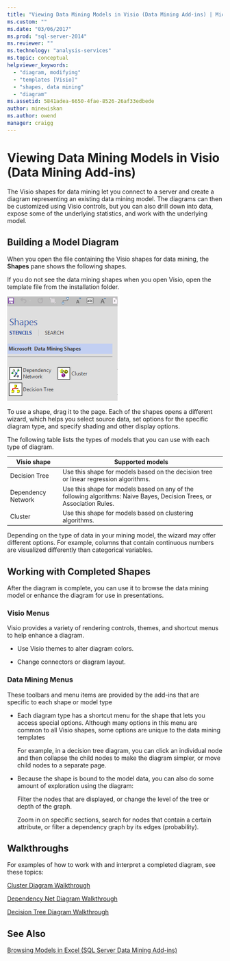 ```yaml
---
title: "Viewing Data Mining Models in Visio (Data Mining Add-ins) | Microsoft Docs"
ms.custom: ""
ms.date: "03/06/2017"
ms.prod: "sql-server-2014"
ms.reviewer: ""
ms.technology: "analysis-services"
ms.topic: conceptual
helpviewer_keywords: 
  - "diagram, modifying"
  - "templates [Visio]"
  - "shapes, data mining"
  - "diagram"
ms.assetid: 5841adea-6650-4fae-8526-26af33edbede
author: minewiskan
ms.author: owend
manager: craigg
---
```

# Viewing Data Mining Models in Visio (Data Mining Add-ins)
  The Visio shapes for data mining let you connect to a server and create a diagram representing an existing data mining model. The diagrams can then be customized using Visio controls, but you can also drill down into data, expose some of the underlying statistics, and work with the underlying model.  
  
## Building a Model Diagram  
 When you open the file containing the Visio shapes for data mining, the **Shapes** pane shows the following shapes.  
  
 If you do not see the data mining shapes when you open Visio, open the template file from the installation folder.  
  
 ![DM](media/dm-stencil.gif "DM")  
  
 To use a shape, drag it to the page. Each of the shapes opens a different wizard, which helps you select source data, set options for the specific diagram type, and specify shading and other display options.  
  
 The following table lists the types of models that you can use with each type of diagram.  
  
|Visio shape|Supported models|  
|-----------------|----------------------|  
|Decision Tree|Use this shape for models based on the decision tree or linear regression algorithms.|  
|Dependency Network|Use this shape for models based on any of the following algorithms: Naive Bayes, Decision Trees, or Association Rules.|  
|Cluster|Use this shape for models based on clustering algorithms.|  
  
 Depending on the type of data in your mining model, the wizard may offer different options. For example, columns that contain continuous numbers are visualized differently than categorical variables.  
  
## Working with Completed Shapes  
 After the diagram is complete, you can use it to browse the data mining model or enhance the diagram for use in presentations.  
  
### Visio Menus  
 Visio provides a variety of rendering controls, themes, and shortcut menus to help enhance a diagram.  
  
-   Use Visio themes to alter diagram colors.  
  
-   Change connectors or diagram layout.  
  
### Data Mining Menus  
 These toolbars and menu items are provided by the add-ins that are specific to each shape or model type  
  
-   Each diagram type has a shortcut menu for the shape that lets you access special options. Although many options in this menu are common to all Visio shapes, some options are unique to the data mining templates  
  
     For example, in a decision tree diagram, you can click an individual node and then collapse the child nodes to make the diagram simpler, or move child nodes to a separate page.  
  
-   Because the shape is bound to the model data, you can also do some amount of exploration using the diagram:  
  
     Filter the nodes that are displayed, or change the level of the tree or depth of the graph.  
  
     Zoom in on specific sections, search for nodes that contain a certain attribute, or filter a dependency graph by its edges (probability).  
  
## Walkthroughs  
 For examples of how to work with and interpret a completed diagram, see these topics:  
  
 [Cluster Diagram Walkthrough](cluster-diagram-walkthrough-data-mining-add-ins.md)  
  
 [Dependency Net Diagram Walkthrough](dependency-network-diagram-walkthrough-data-mining-add-ins.md)  
  
 [Decision Tree Diagram Walkthrough](decision-tree-diagram-walkthrough-data-mining-add-ins.md)  
  
## See Also  
 [Browsing Models in Excel &#40;SQL Server Data Mining Add-ins&#41;](browsing-models-in-excel-sql-server-data-mining-add-ins.md)  
  
  
